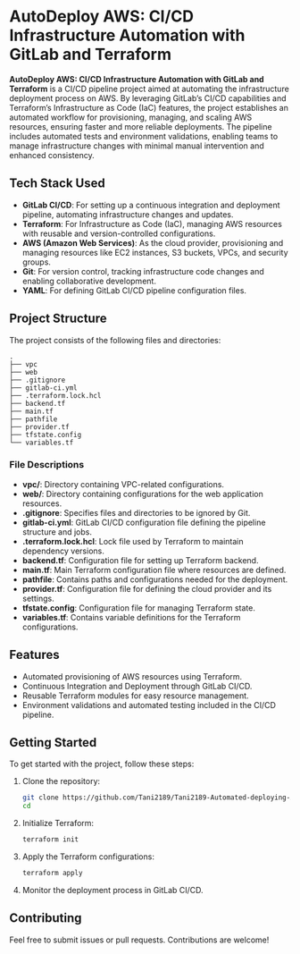 # AutoDeploy AWS: CI/CD Infrastructure Automation with GitLab and Terraform

**AutoDeploy AWS: CI/CD Infrastructure Automation with GitLab and Terraform** is a CI/CD pipeline project aimed at automating the infrastructure deployment process on AWS. By leveraging GitLab’s CI/CD capabilities and Terraform’s Infrastructure as Code (IaC) features, the project establishes an automated workflow for provisioning, managing, and scaling AWS resources, ensuring faster and more reliable deployments. The pipeline includes automated tests and environment validations, enabling teams to manage infrastructure changes with minimal manual intervention and enhanced consistency.

## Tech Stack Used

- **GitLab CI/CD**: For setting up a continuous integration and deployment pipeline, automating infrastructure changes and updates.
- **Terraform**: For Infrastructure as Code (IaC), managing AWS resources with reusable and version-controlled configurations.
- **AWS (Amazon Web Services)**: As the cloud provider, provisioning and managing resources like EC2 instances, S3 buckets, VPCs, and security groups.
- **Git**: For version control, tracking infrastructure code changes and enabling collaborative development.
- **YAML**: For defining GitLab CI/CD pipeline configuration files.

## Project Structure

The project consists of the following files and directories:

```
.
├── vpc
├── web
├── .gitignore
├── gitlab-ci.yml
├── .terraform.lock.hcl
├── backend.tf
├── main.tf
├── pathfile
├── provider.tf
├── tfstate.config
└── variables.tf
```

### File Descriptions

- **vpc/**: Directory containing VPC-related configurations.
- **web/**: Directory containing configurations for the web application resources.
- **.gitignore**: Specifies files and directories to be ignored by Git.
- **gitlab-ci.yml**: GitLab CI/CD configuration file defining the pipeline structure and jobs.
- **.terraform.lock.hcl**: Lock file used by Terraform to maintain dependency versions.
- **backend.tf**: Configuration file for setting up Terraform backend.
- **main.tf**: Main Terraform configuration file where resources are defined.
- **pathfile**: Contains paths and configurations needed for the deployment.
- **provider.tf**: Configuration file for defining the cloud provider and its settings.
- **tfstate.config**: Configuration file for managing Terraform state.
- **variables.tf**: Contains variable definitions for the Terraform configurations.

## Features

- Automated provisioning of AWS resources using Terraform.
- Continuous Integration and Deployment through GitLab CI/CD.
- Reusable Terraform modules for easy resource management.
- Environment validations and automated testing included in the CI/CD pipeline.

## Getting Started

To get started with the project, follow these steps:

1. Clone the repository:
   ```bash
   git clone https://github.com/Tani2189/Tani2189-Automated-deploying-AWS-using-Gitlab-and-Terraform
   cd 
   ```

2. Initialize Terraform:
   ```bash
   terraform init
   ```

3. Apply the Terraform configurations:
   ```bash
   terraform apply
   ```

4. Monitor the deployment process in GitLab CI/CD.

## Contributing

Feel free to submit issues or pull requests. Contributions are welcome!
